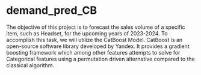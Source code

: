 # demand_pred_CB

The objective of this project is to forecast the sales volume of a specific item, such as Headset, for the upcoming years of 2023-2024. To accomplish this task, we will utilize the CatBoost Model. CatBoost is an open-source software library developed by Yandex. It provides a gradient boosting framework which among other features attempts to solve for Categorical features using a permutation driven alternative compared to the classical algorithm.
